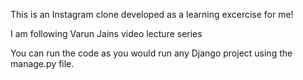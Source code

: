 This is an Instagram clone developed as a learning excercise for me!

I am following Varun Jains video lecture series

You can run the code as you would run any Django project using the manage.py file.
